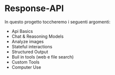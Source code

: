 # Response-API
In questo progetto toccheremo i seguenti argomenti:
- Api Basics
- Chat & Reasoning Models
- Analyze images
- Stateful interactions
- Structured Output
- Buil in tools (web e file search)
- Custom Tools
- Computer Use